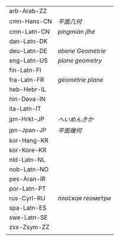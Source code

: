 | | |
|-|-|
| arb-Arab-ZZ |  |
| cmn-Hans-CN | _平面几何_ |
| cmn-Latn-CN | _píngmiàn jǐhé_ |
| dan-Latn-DK |  |
| deu-Latn-DE | _ebene Geometrie_ |
| eng-Latn-US | _plane geometry_ |
| fin-Latn-FI |  |
| fra-Latn-FR | _géométrie plane_ |
| heb-Hebr-IL |  |
| hin-Deva-IN |  |
| ita-Latn-IT |  |
| jpn-Hrkt-JP | _へいめんきか_ |
| jpn-Jpan-JP | _平面幾何_ |
| kor-Hang-KR |  |
| kor-Kore-KR |  |
| nld-Latn-NL |  |
| nob-Latn-NO |  |
| pes-Aran-IR |  |
| por-Latn-PT |  |
| rus-Cyrl-RU | _пло́ская геоме́три_ |
| spa-Latn-ES |  |
| swe-Latn-SE |  |
| zxx-Zsym-ZZ |  |
|  |  |